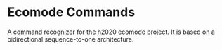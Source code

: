 # Ecomode Commands

A command recognizer for the h2020 ecomode project.
It is based on a bidirectional sequence-to-one architecture.
